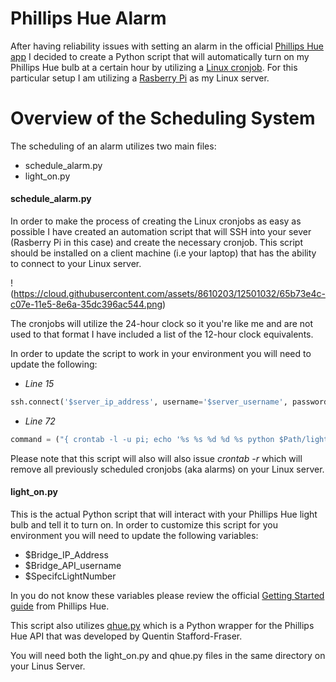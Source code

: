 # Phillips Hue Alarm
After having reliability issues with setting an alarm in the official [Phillips Hue app](https://itunes.apple.com/us/app/philips-hue/id557206189?mt=8) I decided to
create a Python script that will automatically turn on my Phillips Hue bulb at a certain hour by utilizing a [Linux cronjob](https://en.wikipedia.org/wiki/Cron). For this particular setup
I am utilizing a [Rasberry Pi](http://www.amazon.com/Raspberry-Pi-Model-Project-Board/dp/B00T2U7R7I/ref=sr_1_4?s=pc&ie=UTF8&qid=1453429240&sr=1-4&keywords=raspberry+pi) as my Linux server.

# Overview of the Scheduling System
The scheduling of an alarm utilizes two main files:

* schedule_alarm.py
* light_on.py

#### schedule_alarm.py

In order to make the process of creating the Linux cronjobs as easy as possible I have created an automation script that will SSH into your sever (Rasberry Pi in this case) and create the necessary cronjob. This script should be installed on a client machine (i.e your laptop) that has the ability to connect to your Linux server.

!(https://cloud.githubusercontent.com/assets/8610203/12501032/65b73e4c-c07e-11e5-8e6a-35dc396ac544.png)


The cronjobs will utilize the 24-hour clock so it you're like me and are not used to that format I have included a list of the 12-hour clock equivalents.

In order to update the script to work in your environment you will need to update the following:

* *Line 15*
```python
ssh.connect('$server_ip_address', username='$server_username', password='$server_password')
```

* *Line 72*
```python
command = ("{ crontab -l -u pi; echo '%s %s %d %d %s python $Path/light_on.py'; } | crontab -u pi -")
```

Please note that this script will also will also issue *crontab -r* which will remove all previously scheduled cronjobs (aka alarms) on your Linux server.

 #### light_on.py

This is the actual Python script that will interact with your Phillips Hue light bulb and tell it to turn on. In order to customize this script for you environment you will need to update the following variables:

* $Bridge_IP_Address
* $Bridge_API_username
* $SpecifcLightNumber

In you do not know these variables please review the official [Getting Started guide](http://www.developers.meethue.com/documentation/getting-started) from Phillips Hue.

This script also utilizes [qhue.py](https://github.com/quentinsf/qhue) which is a Python wrapper for the Phillips Hue API that was developed by Quentin Stafford-Fraser.

You will need both the light_on.py and qhue.py files in the same directory on your Linus Server.
